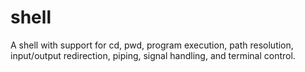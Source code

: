 # shell
A shell with support for cd, pwd, program execution, path resolution, input/output redirection, piping, signal handling, and terminal control. 
